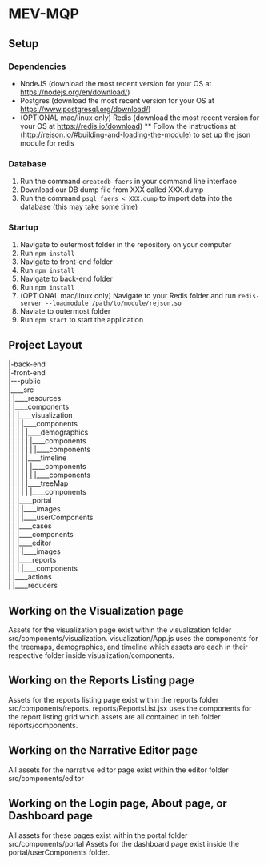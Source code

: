# MEV-MQP

## Setup
### Dependencies
* NodeJS (download the most recent version for your OS at https://nodejs.org/en/download/)
* Postgres (download the most recent version for your OS at https://www.postgresql.org/download/)
* (OPTIONAL mac/linux only) Redis (download the most recent version for your OS at https://redis.io/download)
** Follow the instructions at (http://rejson.io/#building-and-loading-the-module) to set up the json module for redis 

### Database
1. Run the command ```createdb faers``` in your command line interface
2. Download our DB dump file from XXX called XXX.dump
3. Run the command ```psql faers < XXX.dump``` to import data into the database (this may take some time)

### Startup
1. Navigate to outermost folder in the repository on your computer
2. Run ```npm install```
3. Navigate to front-end folder
4. Run ```npm install```
5. Navigate to back-end folder
6. Run ```npm install```
7. (OPTIONAL mac/linux only) Navigate to your Redis folder and run ```redis-server --loadmodule /path/to/module/rejson.so```
8. Naviate to outermost folder
9. Run ```npm start``` to start the application

## Project Layout  
|-back-end  
|-front-end  
|---public  
|____src  
| |____resources  
| |____components  
| | |____visualization  
| | | |____components  
| | | | |____demographics  
| | | | | |____components  
| | | | | | |____components  
| | | | |____timeline  
| | | | | |____components  
| | | | | | |____components  
| | | | |____treeMap  
| | | | | |____components  
| | |____portal  
| | | |____images  
| | | |____userComponents  
| | |____cases  
| | |____components  
| | |____editor  
| | | |____images  
| | |____reports  
| | | |____components  
| |____actions  
| |____reducers  

## Working on the Visualization page
Assets for the visualization page exist within the visualization folder src/components/visualization.
visualization/App.js uses the components for the treemaps, demographics, and timeline which assets are each in their respective folder inside visualization/components.

## Working on the Reports Listing page
Assets for the reports listing page exist within the reports folder src/components/reports.
reports/ReportsList.jsx uses the components for the report listing grid which assets are all contained in teh folder reports/components.

## Working on the Narrative Editor page
All assets for the narrative editor page exist within the editor folder src/components/editor

## Working on the Login page, About page, or Dashboard page
All assets for these pages exist within the portal folder src/components/portal
Assets for the dashboard page exist inside the portal/userComponents folder.
